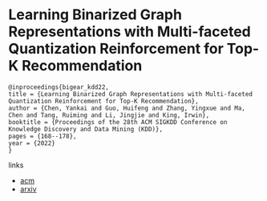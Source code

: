 # Learning Binarized Graph Representations with Multi-faceted Quantization Reinforcement for Top-K Recommendation

```
@inproceedings{bigear_kdd22,
title = {Learning Binarized Graph Representations with Multi-faceted Quantization Reinforcement for Top-K Recommendation},
author = {Chen, Yankai and Guo, Huifeng and Zhang, Yingxue and Ma, Chen and Tang, Ruiming and Li, Jingjie and King, Irwin},
booktitle = {Proceedings of the 28th ACM SIGKDD Conference on Knowledge Discovery and Data Mining (KDD)},
pages = {168--178},
year = {2022}
}
```

links
- [acm](https://dl.acm.org/doi/10.1145/3534678.3539452)
- [arxiv](https://arxiv.org/abs/2206.02115)
